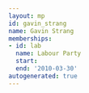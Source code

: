 ```yaml
---
layout: mp
id: gavin_strang
name: Gavin Strang
memberships:
- id: lab
  name: Labour Party
  start: 
  end: '2010-03-30'
autogenerated: true
---
```


